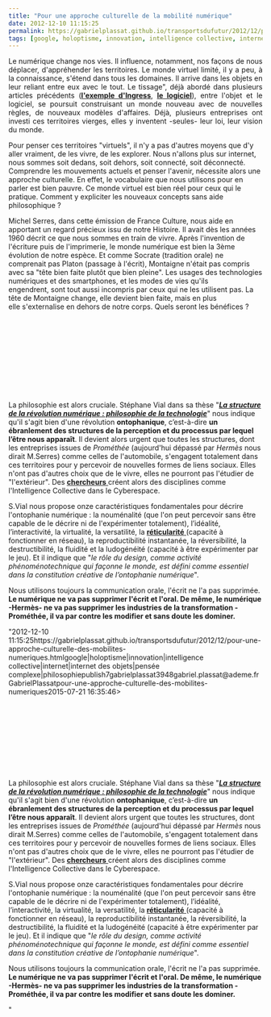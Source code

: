 ```yaml
---
title: "Pour une approche culturelle de la mobilité numérique"
date: 2012-12-10 11:15:25
permalink: https://gabrielplassat.github.io/transportsdufutur/2012/12/pour-une-approche-culturelle-des-mobilites-numeriques.html
tags: [google, holoptisme, innovation, intelligence collective, internet, internet des objets, pensée complexe, philosophie]
---
```


<p style="text-align: justify;">Le numérique change nos vies. Il influence, notamment, nos façons de nous déplacer, d'appréhender les territoires. Le monde virtuel limité, il y a peu, à la connaissance, s'étend dans tous les domaines. Il arrive dans les objets en leur reliant entre eux avec le tout. Le tissage", déjà abordé dans plusieurs articles précédents (<strong><a href="https://gabrielplassat.github.io/transportsdufutur/2012/11/ibm-dans-son-dernier-executive-report-tranforming-retail-engaging-customers-through-information-influencers-and-interacti.html"" target=""_blank"">l'exemple d'Ingress</a></strong>, <strong><a href="https://gabrielplassat.github.io/transportsdufutur/2012/11/le-logiciel-devore-le-monde-quand-les-codes-dominent-les-objets.html"" target=""_blank"">le logiciel</a></strong>), entre l'objet et le logiciel, se poursuit construisant un monde nouveau avec de nouvelles règles, de nouveaux modèles d'affaires. Déjà, plusieurs entreprises ont investi ces territoires vierges, elles y inventent -seules- leur loi, leur vision du monde. </p> <p style=""text-align: justify>Pour penser ces territoires "virtuels", il n'y a pas d'autres moyens que d'y aller vraiment, de les vivre, de les explorer. Nous n'allons plus sur internet, nous sommes soit dedans, soit dehors, soit connecté, soit déconnecté. Comprendre les mouvements actuels et penser l'avenir, nécessite alors une approche culturelle. En effet, le vocabulaire que nous utilisons pour en parler est bien pauvre. Ce monde virtuel est bien réel pour ceux qui le pratique. Comment y expliciter les nouveaux concepts sans aide philosophique ? </p>   <!--more-->  <p style=""text-align: justify>Michel Serres, dans cette émission de France Culture, nous aide en apportant un regard précieux issu de notre Histoire. Il avait dès les années 1960 décrit ce que nous sommes en train de vivre. Après l'invention de l'écriture puis de l'imprimerie, le monde numérique est bien la 3ème évolution de notre espèce. Et comme Socrate (tradition orale) ne comprenait pas Platon (passage à l'écrit), Montaigne n'était pas compris avec sa "tête bien faite plutôt que bien pleine". Les usages des technologies numériques et des smartphones, et les modes de vies qu'ils engendrent, sont tout aussi incompris par ceux qui ne les utilisent pas. La tête de Montaigne change, elle devient bien faite, mais en plus elle s'externalise en dehors de notre corps. Quels seront les bénéfices ? </p> <p style=""text-align: center> <iframe frameborder=""0"" height=""139"" scrolling=""no"" src=""http://www.franceculture.fr/player/export-reecouter?content=4519989"" width=""481""></iframe> </p> <p style=""text-align: justify>La philosophie est alors cruciale. Stéphane Vial dans sa thèse "<strong><em><a href=""http://www.theses.fr/s64027"" target=""_blank"">La structure de la révolution numérique : philosophie de la technologie</a></em></strong>" nous indique qu'il s'agit bien d'une révolution <strong>ontophanique</strong>, c’est-à-dire <strong>un ébranlement des structures de la perception et du processus par lequel l’être nous apparaît</strong>. Il devient alors urgent que toutes les structures, dont les entreprises issues de <em>Prométhée</em> (aujourd'hui dépassé par <em>Hermès</em> nous dirait M.Serres) comme celles de l'automobile, s'engagent totalement dans ces territoires pour y percevoir de nouvelles formes de liens sociaux. Elles n'ont pas d'autres choix que de le vivre, elles ne pourront pas l'étudier de "l'extérieur". Des <a href="https://gabrielplassat.github.io/transportsdufutur/2012/11/interview-de-jfnoubel-chercheur-au-collective-intelligence-research-institute.html"" target=""_blank""><strong>chercheurs</strong> </a>créent alors des disciplines comme l'Intelligence Collective dans le Cyberespace.</p> <p style=""text-align: justify>S.Vial nous propose onze caractéristiques fondamentales pour décrire l'ontophanie numérique : la nouménalité (que l'on peut percevoir sans être capable de le décrire ni de l'expérimenter totalement), l’idéalité, l’interactivité, la virtualité, la versatilité, la <a href=""http://www.arsindustrialis.org/reticularite"" target=""_blank""><strong>réticularité</strong> </a>(capacité à fonctionner en réseau), la reproductibilité instantanée, la réversibilité, la destructibilité, la fluidité et la ludogénéité (capacité à être expérimenter par le jeu). Et il indique que "<em>le rôle du design, comme activité phénoménotechnique qui façonne le monde, est défini comme essentiel dans la constitution créative de l’ontophanie numérique</em>".</p> <p style=""text-align: justify>Nous utilisons toujours la communication orale, l'écrit ne l'a pas supprimée. <strong>Le numérique ne va pas supprimer l'écrit et l'oral. De même, le numérique -Hermès- ne va pas supprimer les industries de la transformation -Prométhée, il va par contre les modifier et sans doute les dominer.</strong></p>"2012-12-10 11:15:25https://gabrielplassat.github.io/transportsdufutur/2012/12/pour-une-approche-culturelle-des-mobilites-numeriques.htmlgoogle|holoptisme|innovation|intelligence collective|internet|internet des objets|pensée complexe|philosophiepublish7gabrielplassat3948gabriel.plassat@ademe.frGabrielPlassatpour-une-approche-culturelle-des-mobilites-numeriques2015-07-21 16:35:46> <iframe frameborder=""0"" height=""139"" scrolling=""no"" src=""http://www.franceculture.fr/player/export-reecouter?content=4519989"" width=""481""></iframe> </p> <p style=""text-align: justify>La philosophie est alors cruciale. Stéphane Vial dans sa thèse "<strong><em><a href=""http://www.theses.fr/s64027"" target=""_blank"">La structure de la révolution numérique : philosophie de la technologie</a></em></strong>" nous indique qu'il s'agit bien d'une révolution <strong>ontophanique</strong>, c’est-à-dire <strong>un ébranlement des structures de la perception et du processus par lequel l’être nous apparaît</strong>. Il devient alors urgent que toutes les structures, dont les entreprises issues de <em>Prométhée</em> (aujourd'hui dépassé par <em>Hermès</em> nous dirait M.Serres) comme celles de l'automobile, s'engagent totalement dans ces territoires pour y percevoir de nouvelles formes de liens sociaux. Elles n'ont pas d'autres choix que de le vivre, elles ne pourront pas l'étudier de "l'extérieur". Des <a href="https://gabrielplassat.github.io/transportsdufutur/2012/11/interview-de-jfnoubel-chercheur-au-collective-intelligence-research-institute.html"" target=""_blank""><strong>chercheurs</strong> </a>créent alors des disciplines comme l'Intelligence Collective dans le Cyberespace.</p> <p style=""text-align: justify>S.Vial nous propose onze caractéristiques fondamentales pour décrire l'ontophanie numérique : la nouménalité (que l'on peut percevoir sans être capable de le décrire ni de l'expérimenter totalement), l’idéalité, l’interactivité, la virtualité, la versatilité, la <a href=""http://www.arsindustrialis.org/reticularite"" target=""_blank""><strong>réticularité</strong> </a>(capacité à fonctionner en réseau), la reproductibilité instantanée, la réversibilité, la destructibilité, la fluidité et la ludogénéité (capacité à être expérimenter par le jeu). Et il indique que "<em>le rôle du design, comme activité phénoménotechnique qui façonne le monde, est défini comme essentiel dans la constitution créative de l’ontophanie numérique</em>".</p> <p style=""text-align: justify>Nous utilisons toujours la communication orale, l'écrit ne l'a pas supprimée. <strong>Le numérique ne va pas supprimer l'écrit et l'oral. De même, le numérique -Hermès- ne va pas supprimer les industries de la transformation -Prométhée, il va par contre les modifier et sans doute les dominer.</strong></p>"
